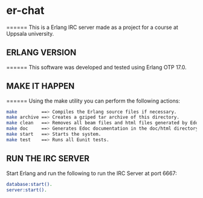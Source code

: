 # er-chat
======
This is a Erlang IRC server made as a project for a course at Uppsala university.

## ERLANG VERSION
======
This software was developed and tested using Erlang OTP 17.0.

## MAKE IT HAPPEN
======
Using the make utility you can perform the following actions:
```sh
make         ==> Compiles the Erlang source files if necessary.
make archive ==> Creates a gziped tar archive of this directory.
make clean   ==> Removes all beam files and html files generated by Edoc.
make doc     ==> Generates Edoc documentation in the doc/html directory.
make start   ==> Starts the system.
make test    ==> Runs all Eunit tests.
```


## RUN THE IRC SERVER
Start Erlang and run the following to run the IRC Server at port 6667:
```sh
database:start().
server:start().
```
